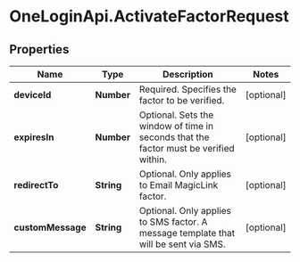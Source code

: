 # OneLoginApi.ActivateFactorRequest

## Properties

Name | Type | Description | Notes
------------ | ------------- | ------------- | -------------
**deviceId** | **Number** | Required. Specifies the factor to be verified. | [optional] 
**expiresIn** | **Number** | Optional. Sets the window of time in seconds that the factor must be verified within.  | [optional] 
**redirectTo** | **String** | Optional. Only applies to Email MagicLink factor. | [optional] 
**customMessage** | **String** | Optional. Only applies to SMS factor. A message template that will be sent via SMS. | [optional] 


